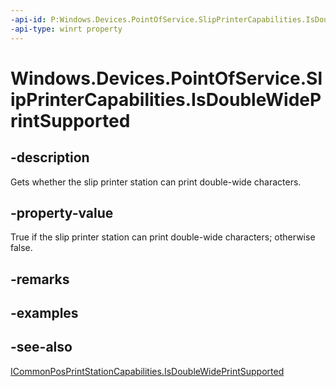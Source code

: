 ----api-id: P:Windows.Devices.PointOfService.SlipPrinterCapabilities.IsDoubleWidePrintSupported
-api-type: winrt property
---<!-- Property syntaxpublic bool IsDoubleWidePrintSupported { get; }--># Windows.Devices.PointOfService.SlipPrinterCapabilities.IsDoubleWidePrintSupported## -descriptionGets whether the slip printer station can print double-wide characters.## -property-valueTrue if the slip printer station can print double-wide characters; otherwise false.## -remarks## -examples## -see-also[ICommonPosPrintStationCapabilities.IsDoubleWidePrintSupported](icommonposprintstationcapabilities_isdoublewideprintsupported.md)